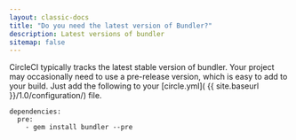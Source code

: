 ```yaml
---
layout: classic-docs
title: "Do you need the latest version of Bundler?"
description: Latest versions of bundler
sitemap: false
---
```


CircleCI typically tracks the latest stable version of bundler.
Your project may occasionally need to use a pre-release version, which is easy to add to your build.
Just add the following to your [circle.yml]( {{ site.baseurl }}/1.0/configuration/) file.

```
dependencies:
  pre:
    - gem install bundler --pre
```
